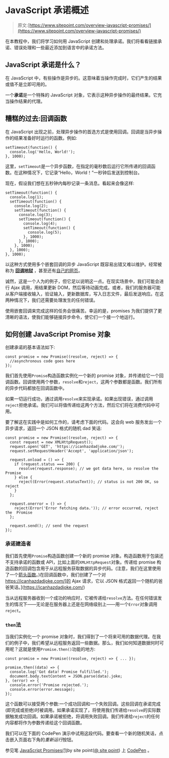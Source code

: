 # JavaScript 承诺概述

> 原文:[https://www.sitepoint.com/overview-javascript-promises/](https://www.sitepoint.com/overview-javascript-promises/)

在本教程中，我们将学习如何用 JavaScript 创建和处理承诺。我们将看看链接承诺、错误处理和一些最近添加到语言中的承诺方法。

## JavaScript 承诺是什么？

在 JavaScript 中，有些操作是异步的。这意味着当操作完成时，它们产生的结果或值不是立即可用的。

一个**承诺**是一个特殊的 JavaScript 对象，它表示这种异步操作的最终结果。它充当操作结果的代理。

## 糟糕的过去:回调函数

在 JavaScript 出现之前，处理异步操作的首选方式是使用回调。回调是当异步操作的结果准备好时运行的函数。例如:

```
setTimeout(function() {
  console.log('Hello, World!');
}, 1000); 
```

这里，`setTimeout`是一个异步函数，在指定的毫秒数后运行它所传递的回调函数。在这种情况下，它记录“Hello，World！”一秒钟后发送到控制台。

现在，假设我们想在五秒钟内每秒记录一条消息。看起来会像这样:

```
setTimeout(function() {
  console.log(1);
  setTimeout(function() {
    console.log(2);
    setTimeout(function() {
      console.log(3);
      setTimeout(function() {
        console.log(4);
        setTimeout(function() {
          console.log(5);
        }, 1000);
      }, 1000);
    }, 1000);
  }, 1000);
}, 1000); 
```

以这种方式使用多个嵌套回调的异步 JavaScript 既容易出错又难以维护。经常被称为 [**回调地狱**](https://www.sitepoint.com/saved-from-callback-hell/) ，甚至还有[自己的网页](http://callbackhell.com/)。

诚然，这是一个人为的例子，但它足以说明这一点。在现实场景中，我们可能会进行 Ajax 调用，用结果更新 DOM，然后等待动画完成。或者，我们的服务器可能从客户端接收输入，验证输入，更新数据库，写入日志文件，最后发送响应。在这两种情况下，我们还需要处理发生的任何错误。

使用嵌套回调来完成这样的任务会很痛苦。幸运的是，promises 为我们提供了更清晰的语法，使我们能够链接异步命令，使它们一个接一个地运行。

## 如何创建 JavaScript Promise 对象

创建承诺的基本语法如下:

```
const promise = new Promise((resolve, reject) => {
  //asynchronous code goes here
}); 
```

我们首先使用`Promise`构造函数实例化一个新的 promise 对象，并传递给它一个回调函数。回调使用两个参数，`resolve`和`reject`，这两个参数都是函数。我们所有的异步代码都放在回调函数中。

如果一切运行成功，通过调用`resolve`来实现承诺。如果出现错误，通过调用`reject`拒绝承诺。我们可以将值传递给这两个方法，然后它们将在消费代码中可用。

要了解这在实践中是如何工作的，请考虑下面的代码。这会向 web 服务发出一个异步请求，返回一个 JSON 格式的随机 dad 笑话:

```
const promise = new Promise((resolve, reject) => {
  const request = new XMLHttpRequest();
  request.open('GET', 'https://icanhazdadjoke.com/');
  request.setRequestHeader('Accept', 'application/json');

  request.onload = () => {
    if (request.status === 200) {
      resolve(request.response); // we got data here, so resolve the Promise
    } else {
      reject(Error(request.statusText)); // status is not 200 OK, so reject
    }
  };

  request.onerror = () => {
    reject(Error('Error fetching data.')); // error occurred, reject the  Promise
  };

  request.send(); // send the request
}); 
```

### 承诺建造者

我们首先使用`Promise`构造函数创建一个新的 promise 对象。构造函数用于包装还不支持承诺的函数或 API，比如上面的`XMLHttpRequest`对象。传递给 promise 构造函数的回调包含用于从远程服务获取数据的异步代码。(注意，我们在这里使用了一个[箭头函数](https://www.sitepoint.com/arrow-functions-javascript/)。)在回调函数中，我们创建了一个对 https://icanhazdadjoke.com/[的 Ajax 请求，它以 JSON 格式返回一个随机的爸爸笑话。](https://icanhazdadjoke.com/)

当从远程服务器收到一个成功的响应时，它被传递给`resolve`方法。在任何错误发生的情况下——无论是在服务器上还是在网络级别上——用一个`Error`对象调用`reject`。

### `then`法

当我们实例化一个 promise 对象时，我们得到了一个将来可用的数据代理。在我们的例子中，我们希望从远程服务返回一些数据。那么，我们如何知道数据何时可用呢？这就是使用`Promise.then()`功能的地方:

```
const promise = new Promise((resolve, reject) => { ... });

promise.then((data) => {
  console.log('Got data! Promise fulfilled.');
  document.body.textContent = JSON.parse(data).joke;
}, (error) => {
  console.error('Promise rejected.');
  console.error(error.message);
}); 
```

这个函数可以接受两个参数:一个成功回调和一个失败回调。这些回调在承诺完成(即完成或拒绝)时被调用。如果承诺实现了，将使用我们传递给`resolve`的实际数据触发成功回调。如果承诺被拒绝，将调用失败回调。我们传递给`reject`的任何内容都将作为参数传递给这个回调函数。

我们可以在下面的 CodePen 演示中试用这段代码。要查看一个新的随机笑话，点击嵌入页面右下角的*重新运行*按钮。

参见笔 [JavaScript Promises(1)](https://codepen.io/SitePoint/pen/zYjVdqY)by site point([@ site point](https://codepen.io/SitePoint))
上 [CodePen](https://codepen.io) 。